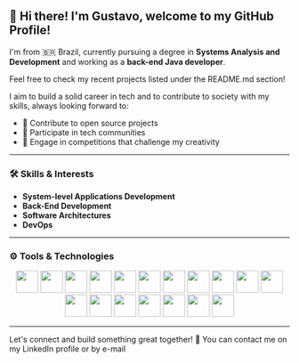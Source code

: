 ## 👋 Hi there! I'm Gustavo, welcome to my GitHub Profile!

I'm from 🇧🇷 Brazil, currently pursuing a degree in **Systems Analysis and Development** and working as a **back-end Java developer**.

Feel free to check my recent projects listed under the README.md section!

I aim to build a solid career in tech and to contribute to society with my skills, always looking forward to:
- 🌱 Contribute to open source projects
- 🤝 Participate in tech communities
- 🎯 Engage in competitions that challenge my creativity

---

### 🛠️ Skills & Interests

- **System-level Applications Development**
- **Back-End Development**  
- **Software Architectures**
- **DevOps**

---

### ⚙️ Tools & Technologies

<div align="center">
<img src="https://img.shields.io/badge/--%2300599C?style=for-the-badge&logo=c&logoColor=white" height="40" />
<img src="https://img.shields.io/badge/--%2300599C?style=for-the-badge&logo=c%2B%2B&logoColor=white" height="40" />

<img src="https://img.shields.io/badge/Java-%23ED8B00?style=for-the-badge&logo=openjdk&logoColor=white" height="40" />
<img src="https://img.shields.io/badge/Spring-%236DB33F?style=for-the-badge&logo=spring&logoColor=white" height="40" />
<img src="https://img.shields.io/badge/Go-%2300ADD8?style=for-the-badge&logo=go&logoColor=white" height="40" />
<img src="https://img.shields.io/badge/Python-%233776AB?style=for-the-badge&logo=python&logoColor=white" height="40" />

<img src="https://img.shields.io/badge/PostgreSQL-%23336791?style=for-the-badge&logo=postgresql&logoColor=white" height="40" />
<img src="https://img.shields.io/badge/Redis-%23DC382D?style=for-the-badge&logo=redis&logoColor=white" height="40" />
<img src="https://img.shields.io/badge/MongoDB-%2347A248?style=for-the-badge&logo=mongodb&logoColor=white" height="40" />
<img src="https://img.shields.io/badge/RabbitMQ-%23FF6600?style=for-the-badge&logo=rabbitmq&logoColor=white" height="40" />

<img src="https://img.shields.io/badge/Docker-%230db7ed?style=for-the-badge&logo=docker&logoColor=white" height="40" />
<img src="https://img.shields.io/badge/Kubernetes-%23326ce5?style=for-the-badge&logo=kubernetes&logoColor=white" height="40" />
<img src="https://img.shields.io/badge/AWS-%23FF9900?style=for-the-badge&logo=amazonaws&logoColor=white" height="40" />
<img src="https://img.shields.io/badge/Terraform-%235835CC?style=for-the-badge&logo=terraform&logoColor=white" height="40" />

<img src="https://img.shields.io/badge/Git-%23F05033?style=for-the-badge&logo=git&logoColor=white" height="40" />
<img src="https://img.shields.io/badge/Jenkins-%23D24939?style=for-the-badge&logo=jenkins&logoColor=white" height="40" />
<img src="https://img.shields.io/badge/Linux-%23FCC624?style=for-the-badge&logo=linux&logoColor=black" height="40" />
<img src="https://img.shields.io/badge/Swagger-%2385EA2D?style=for-the-badge&logo=swagger&logoColor=black" height="40" />
</div>

---

Let's connect and build something great together! 🚀
You can contact me on my LinkedIn profile or by e-mail
